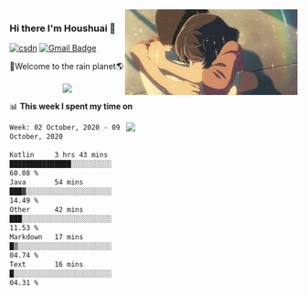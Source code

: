 <img  align='right' height="150" src="https://github.com/LikeRainDay/LikeRainDay/blob/master/pic/img_rain_1.gif?raw=true">



### Hi there I'm Houshuai :lemon:

[![csdn](https://img.shields.io/badge/-csdn-c14438?style=flat-square&logo=c&logoColor=white)](https://blog.csdn.net/qq_15807167)
[![Gmail Badge](https://img.shields.io/badge/-gmail-c14438?style=flat-square&logo=Gmail&logoColor=white&link=mailto:houshuai0816@gmail.com)](mailto:houshuai0816@gmail.com)

🚀Welcome to the rain planet🌎

<center>
<img align='center'  src="https://source.unsplash.com/random/1200x600">
</center>

📊 **This week I spent my time on**

<img align='right'   width="300" src="https://github-readme-stats.vercel.app/api?username=LikeRainDay&show_icons=true&title_color=fff&icon_color=79ff97&text_color=9f9f9f&bg_color=151515">

<!--START_SECTION:waka-->
```text
Week: 02 October, 2020 - 09 October, 2020

Kotlin     3 hrs 43 mins   ███████████████░░░░░░░░░░   60.08 % 
Java       54 mins         ███▓░░░░░░░░░░░░░░░░░░░░░   14.49 % 
Other      42 mins         ███░░░░░░░░░░░░░░░░░░░░░░   11.53 % 
Markdown   17 mins         █▒░░░░░░░░░░░░░░░░░░░░░░░   04.74 % 
Text       16 mins         █░░░░░░░░░░░░░░░░░░░░░░░░   04.31 % 
```
<!--END_SECTION:waka-->

